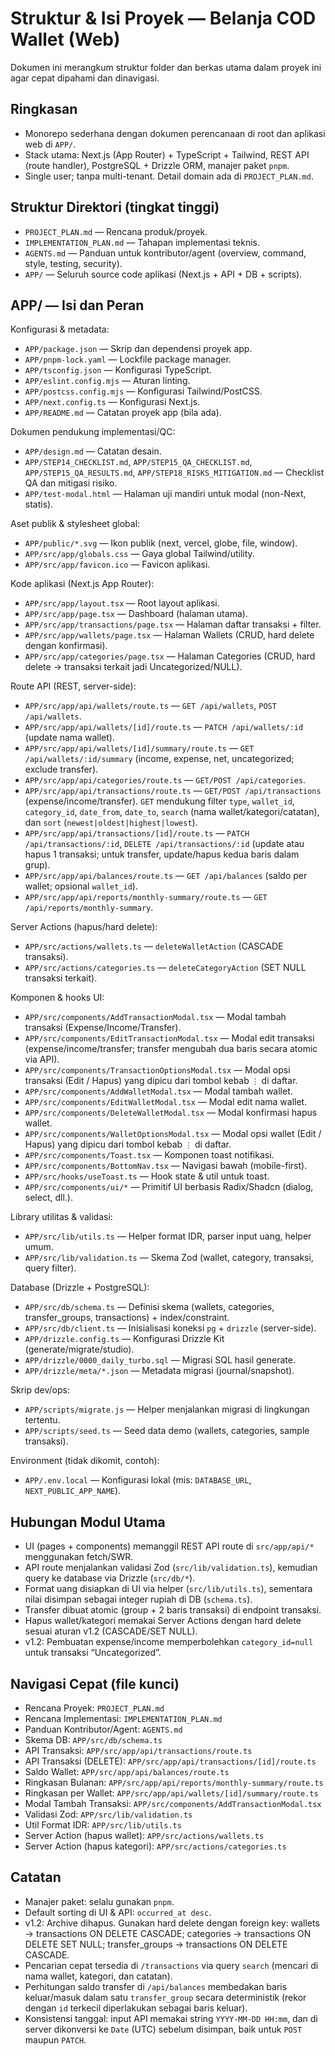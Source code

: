 # Struktur & Isi Proyek — Belanja COD Wallet (Web)

Dokumen ini merangkum struktur folder dan berkas utama dalam proyek ini agar cepat dipahami dan dinavigasi.

## Ringkasan
- Monorepo sederhana dengan dokumen perencanaan di root dan aplikasi web di `APP/`.
- Stack utama: Next.js (App Router) + TypeScript + Tailwind, REST API (route handler), PostgreSQL + Drizzle ORM, manajer paket `pnpm`.
- Single user; tanpa multi-tenant. Detail domain ada di `PROJECT_PLAN.md`.

## Struktur Direktori (tingkat tinggi)
- `PROJECT_PLAN.md` — Rencana produk/proyek.
- `IMPLEMENTATION_PLAN.md` — Tahapan implementasi teknis.
- `AGENTS.md` — Panduan untuk kontributor/agent (overview, command, style, testing, security).
- `APP/` — Seluruh source code aplikasi (Next.js + API + DB + scripts).

## APP/ — Isi dan Peran

Konfigurasi & metadata:
- `APP/package.json` — Skrip dan dependensi proyek app.
- `APP/pnpm-lock.yaml` — Lockfile package manager.
- `APP/tsconfig.json` — Konfigurasi TypeScript.
- `APP/eslint.config.mjs` — Aturan linting.
- `APP/postcss.config.mjs` — Konfigurasi Tailwind/PostCSS.
- `APP/next.config.ts` — Konfigurasi Next.js.
- `APP/README.md` — Catatan proyek app (bila ada).

Dokumen pendukung implementasi/QC:
- `APP/design.md` — Catatan desain.
- `APP/STEP14_CHECKLIST.md`, `APP/STEP15_QA_CHECKLIST.md`, `APP/STEP15_QA_RESULTS.md`, `APP/STEP18_RISKS_MITIGATION.md` — Checklist QA dan mitigasi risiko.
- `APP/test-modal.html` — Halaman uji mandiri untuk modal (non-Next, statis).

Aset publik & stylesheet global:
- `APP/public/*.svg` — Ikon publik (next, vercel, globe, file, window).
- `APP/src/app/globals.css` — Gaya global Tailwind/utility.
- `APP/src/app/favicon.ico` — Favicon aplikasi.

Kode aplikasi (Next.js App Router):
- `APP/src/app/layout.tsx` — Root layout aplikasi.
- `APP/src/app/page.tsx` — Dashboard (halaman utama).
- `APP/src/app/transactions/page.tsx` — Halaman daftar transaksi + filter.
- `APP/src/app/wallets/page.tsx` — Halaman Wallets (CRUD, hard delete dengan konfirmasi).
- `APP/src/app/categories/page.tsx` — Halaman Categories (CRUD, hard delete → transaksi terkait jadi Uncategorized/NULL).

Route API (REST, server-side):
- `APP/src/app/api/wallets/route.ts` — `GET /api/wallets`, `POST /api/wallets`.
- `APP/src/app/api/wallets/[id]/route.ts` — `PATCH /api/wallets/:id` (update nama wallet).
- `APP/src/app/api/wallets/[id]/summary/route.ts` — `GET /api/wallets/:id/summary` (income, expense, net, uncategorized; exclude transfer).
- `APP/src/app/api/categories/route.ts` — `GET/POST /api/categories`.
- `APP/src/app/api/transactions/route.ts` — `GET/POST /api/transactions` (expense/income/transfer). `GET` mendukung filter `type`, `wallet_id`, `category_id`, `date_from`, `date_to`, `search` (nama wallet/kategori/catatan), dan `sort` (`newest|oldest|highest|lowest`).
- `APP/src/app/api/transactions/[id]/route.ts` — `PATCH /api/transactions/:id`, `DELETE /api/transactions/:id` (update atau hapus 1 transaksi; untuk transfer, update/hapus kedua baris dalam grup).
- `APP/src/app/api/balances/route.ts` — `GET /api/balances` (saldo per wallet; opsional `wallet_id`).
- `APP/src/app/api/reports/monthly-summary/route.ts` — `GET /api/reports/monthly-summary`.

Server Actions (hapus/hard delete):
- `APP/src/actions/wallets.ts` — `deleteWalletAction` (CASCADE transaksi).
- `APP/src/actions/categories.ts` — `deleteCategoryAction` (SET NULL transaksi terkait).

Komponen & hooks UI:
- `APP/src/components/AddTransactionModal.tsx` — Modal tambah transaksi (Expense/Income/Transfer).
- `APP/src/components/EditTransactionModal.tsx` — Modal edit transaksi (expense/income/transfer; transfer mengubah dua baris secara atomic via API).
- `APP/src/components/TransactionOptionsModal.tsx` — Modal opsi transaksi (Edit / Hapus) yang dipicu dari tombol kebab `⋮` di daftar.
- `APP/src/components/AddWalletModal.tsx` — Modal tambah wallet.
- `APP/src/components/EditWalletModal.tsx` — Modal edit nama wallet.
- `APP/src/components/DeleteWalletModal.tsx` — Modal konfirmasi hapus wallet.
- `APP/src/components/WalletOptionsModal.tsx` — Modal opsi wallet (Edit / Hapus) yang dipicu dari tombol kebab `⋮` di daftar.
- `APP/src/components/Toast.tsx` — Komponen toast notifikasi.
- `APP/src/components/BottomNav.tsx` — Navigasi bawah (mobile-first).
- `APP/src/hooks/useToast.ts` — Hook state & util untuk toast.
- `APP/src/components/ui/*` — Primitif UI berbasis Radix/Shadcn (dialog, select, dll.).

Library utilitas & validasi:
- `APP/src/lib/utils.ts` — Helper format IDR, parser input uang, helper umum.
- `APP/src/lib/validation.ts` — Skema Zod (wallet, category, transaksi, query filter).

Database (Drizzle + PostgreSQL):
- `APP/src/db/schema.ts` — Definisi skema (wallets, categories, transfer_groups, transactions) + index/constraint.
- `APP/src/db/client.ts` — Inisialisasi koneksi `pg` + `drizzle` (server-side).
- `APP/drizzle.config.ts` — Konfigurasi Drizzle Kit (generate/migrate/studio).
- `APP/drizzle/0000_daily_turbo.sql` — Migrasi SQL hasil generate.
- `APP/drizzle/meta/*.json` — Metadata migrasi (journal/snapshot).

Skrip dev/ops:
- `APP/scripts/migrate.js` — Helper menjalankan migrasi di lingkungan tertentu.
- `APP/scripts/seed.ts` — Seed data demo (wallets, categories, sample transaksi).

Environment (tidak dikomit, contoh):
- `APP/.env.local` — Konfigurasi lokal (mis: `DATABASE_URL`, `NEXT_PUBLIC_APP_NAME`).

## Hubungan Modul Utama
- UI (pages + components) memanggil REST API route di `src/app/api/*` menggunakan fetch/SWR.
- API route menjalankan validasi Zod (`src/lib/validation.ts`), kemudian query ke database via Drizzle (`src/db/*`).
- Format uang disiapkan di UI via helper (`src/lib/utils.ts`), sementara nilai disimpan sebagai integer rupiah di DB (`schema.ts`).
- Transfer dibuat atomic (group + 2 baris transaksi) di endpoint transaksi.
- Hapus wallet/kategori memakai Server Actions dengan hard delete sesuai aturan v1.2 (CASCADE/SET NULL).
 - v1.2: Pembuatan expense/income memperbolehkan `category_id=null` untuk transaksi “Uncategorized”.

## Navigasi Cepat (file kunci)
- Rencana Proyek: `PROJECT_PLAN.md`
- Rencana Implementasi: `IMPLEMENTATION_PLAN.md`
- Panduan Kontributor/Agent: `AGENTS.md`
- Skema DB: `APP/src/db/schema.ts`
- API Transaksi: `APP/src/app/api/transactions/route.ts`
- API Transaksi (DELETE): `APP/src/app/api/transactions/[id]/route.ts`
- Saldo Wallet: `APP/src/app/api/balances/route.ts`
- Ringkasan Bulanan: `APP/src/app/api/reports/monthly-summary/route.ts`
- Ringkasan per Wallet: `APP/src/app/api/wallets/[id]/summary/route.ts`
- Modal Tambah Transaksi: `APP/src/components/AddTransactionModal.tsx`
- Validasi Zod: `APP/src/lib/validation.ts`
- Util Format IDR: `APP/src/lib/utils.ts`
- Server Action (hapus wallet): `APP/src/actions/wallets.ts`
- Server Action (hapus kategori): `APP/src/actions/categories.ts`

## Catatan
- Manajer paket: selalu gunakan `pnpm`.
- Default sorting di UI & API: `occurred_at desc`.
- v1.2: Archive dihapus. Gunakan hard delete dengan foreign key: wallets → transactions ON DELETE CASCADE; categories → transactions ON DELETE SET NULL; transfer_groups → transactions ON DELETE CASCADE.
- Pencarian cepat tersedia di `/transactions` via query `search` (mencari di nama wallet, kategori, dan catatan).
 - Perhitungan saldo transfer di `/api/balances` membedakan baris keluar/masuk dalam satu `transfer_group` secara deterministik (rekor dengan `id` terkecil diperlakukan sebagai baris keluar).
 - Konsistensi tanggal: input API memakai string `YYYY-MM-DD HH:mm`, dan di server dikonversi ke `Date` (UTC) sebelum disimpan, baik untuk `POST` maupun `PATCH`.
